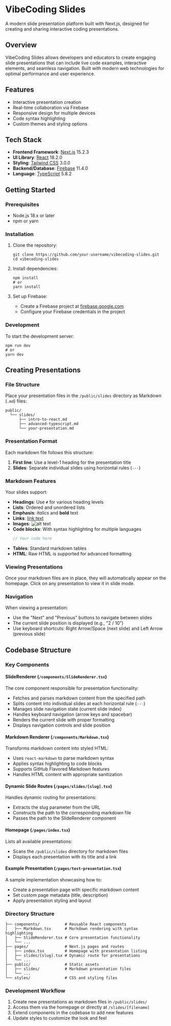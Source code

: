 # VibeCoding Slides

A modern slide presentation platform built with Next.js, designed for creating and sharing interactive coding presentations.

## Overview

VibeCoding Slides allows developers and educators to create engaging slide presentations that can include live code examples, interactive elements, and seamless navigation. Built with modern web technologies for optimal performance and user experience.

## Features

- Interactive presentation creation
- Real-time collaboration via Firebase
- Responsive design for multiple devices
- Code syntax highlighting
- Custom themes and styling options

## Tech Stack

- **Frontend Framework**: [Next.js](https://nextjs.org/) 15.2.3
- **UI Library**: [React](https://react.dev/) 18.2.0
- **Styling**: [Tailwind CSS](https://tailwindcss.com/) 3.0.0
- **Backend/Database**: [Firebase](https://firebase.google.com/) 11.4.0
- **Language**: [TypeScript](https://www.typescriptlang.org/) 5.8.2

## Getting Started

### Prerequisites

- Node.js 18.x or later
- npm or yarn

### Installation

1. Clone the repository:

   ```
   git clone https://github.com/your-username/vibecoding-slides.git
   cd vibecoding-slides
   ```

2. Install dependencies:

   ```
   npm install
   # or
   yarn install
   ```

3. Set up Firebase:
   - Create a Firebase project at [firebase.google.com](https://firebase.google.com/)
   - Configure your Firebase credentials in the project

### Development

To start the development server:

```
npm run dev
# or
yarn dev
```

## Creating Presentations

### File Structure

Place your presentation files in the `/public/slides` directory as Markdown (`.md`) files:

```
public/
  └── slides/
      ├── intro-to-react.md
      ├── advanced-typescript.md
      └── your-presentation.md
```

### Presentation Format

Each markdown file follows this structure:

1. **First line**: Use a level-1 heading for the presentation title
2. **Slides**: Separate individual slides using horizontal rules (`---`)

### Markdown Features

Your slides support:

- **Headings**: Use `#` for various heading levels
- **Lists**: Ordered and unordered lists
- **Emphasis**: _italics_ and **bold** text
- **Links**: [link text](url)
- **Images**: ![alt text](image-url)
- **Code blocks**: With syntax highlighting for multiple languages
  ```javascript
  // Your code here
  ```
- **Tables**: Standard markdown tables
- **HTML**: Raw HTML is supported for advanced formatting

### Viewing Presentations

Once your markdown files are in place, they will automatically appear on the homepage. Click on any presentation to view it in slide mode.

### Navigation

When viewing a presentation:

- Use the "Next" and "Previous" buttons to navigate between slides
- The current slide position is displayed (e.g., "2 / 10")
- Use keyboard shortcuts: Right Arrow/Space (next slide) and Left Arrow (previous slide)

## Codebase Structure

### Key Components

#### SlideRenderer (`/components/SlideRenderer.tsx`)

The core component responsible for presentation functionality:

- Fetches and parses markdown content from the specified path
- Splits content into individual slides at each horizontal rule (`---`)
- Manages slide navigation state (current slide index)
- Handles keyboard navigation (arrow keys and spacebar)
- Renders the current slide with proper formatting
- Displays navigation controls and slide position

#### Markdown Renderer (`/components/Markdown.tsx`)

Transforms markdown content into styled HTML:

- Uses `react-markdown` to parse markdown syntax
- Applies syntax highlighting to code blocks
- Supports GitHub Flavored Markdown features
- Handles HTML content with appropriate sanitization

#### Dynamic Slide Routes (`/pages/slides/[slug].tsx`)

Handles dynamic routing for presentations:

- Extracts the slug parameter from the URL
- Constructs the path to the corresponding markdown file
- Passes the path to the SlideRenderer component

#### Homepage (`/pages/index.tsx`)

Lists all available presentations:

- Scans the `/public/slides` directory for markdown files
- Displays each presentation with its title and a link

#### Example Presentation (`/pages/test-presentation.tsx`)

A sample implementation showcasing how to:

- Create a presentation page with specific markdown content
- Set custom page metadata (title, description)
- Apply presentation styling and layout

### Directory Structure

```
├── components/           # Reusable React components
│   ├── Markdown.tsx      # Markdown rendering with syntax highlighting
│   ├── SlideRenderer.tsx # Core presentation functionality
│   └── ...
├── pages/                # Next.js pages and routes
│   ├── index.tsx         # Homepage with presentation listing
│   ├── slides/[slug].tsx # Dynamic route for presentations
│   └── ...
├── public/               # Static assets
│   ├── slides/           # Markdown presentation files
│   └── ...
└── styles/               # CSS and styling files
```

### Development Workflow

1. Create new presentations as markdown files in `/public/slides/`
2. Access them via the homepage or directly at `/slides/[filename]`
3. Extend components in the codebase to add new features
4. Update styles to customize the look and feel
